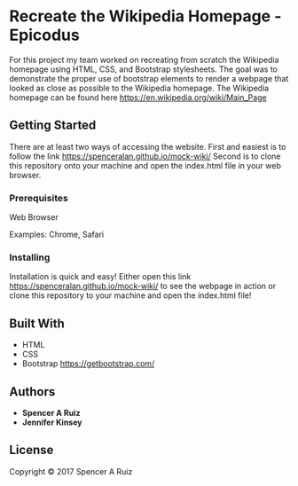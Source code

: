 # Recreate the Wikipedia Homepage - Epicodus

For this project my team worked on recreating from scratch the Wikipedia homepage using HTML, CSS, and Bootstrap stylesheets. The goal was to demonstrate the proper use of bootstrap elements to render a webpage that looked as close as possible to the Wikipedia homepage. The Wikipedia homepage can be found here https://en.wikipedia.org/wiki/Main_Page

## Getting Started

There are at least two ways of accessing the website. First and easiest is to follow the link https://spenceralan.github.io/mock-wiki/ Second is to clone this repository onto your machine and open the index.html file in your web browser.

### Prerequisites

Web Browser

Examples: Chrome, Safari

### Installing

Installation is quick and easy! Either open this link https://spenceralan.github.io/mock-wiki/ to see the webpage in action or clone this repository to your machine and open the index.html file!

## Built With

* HTML
* CSS
* Bootstrap https://getbootstrap.com/

## Authors

* **Spencer A Ruiz**
* **Jennifer Kinsey**

## License

Copyright © 2017 Spencer A Ruiz